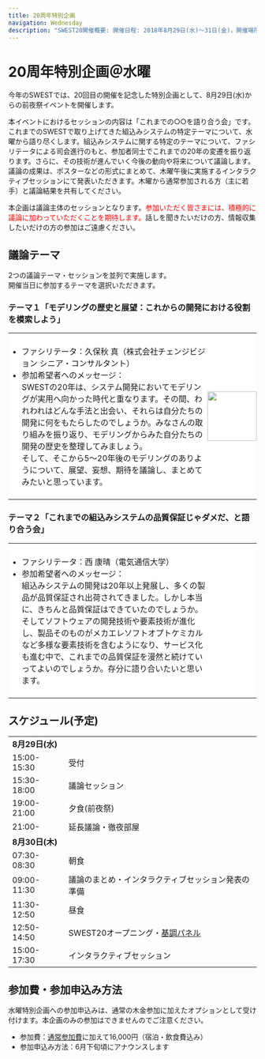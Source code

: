 ```yaml
---
title: 20周年特別企画
navigation: Wednesday
description: "SWEST20開催概要: 開催日程: 2018年8月29日(水)〜31日(金)，開催場所: 下呂温泉 水明館，メインテーマ:　future = SWEST(&you) + dream; 大学の研究者や学生、企業の技術者や管理者、その他、組込みシステムに関わる全ての人達が、徹底的に議論できる場を提供することを主な目的とした合宿型のワークショップです。"
---
```

# 20周年特別企画＠水曜

今年のSWESTでは、20回目の開催を記念した特別企画として、8月29日(水)からの前夜祭イベントを開催します。

本イベントにおけるセッションの内容は「これまでの○○を語り合う会」です。  
これまでのSWESTで取り上げてきた組込みシステムの特定テーマについて、水曜から語り尽くします。組込みシステムに関する特定のテーマについて、ファシリテータによる司会進行のもと、参加者同士でこれまでの20年の変遷を振り返ります。さらに、その技術が進んでいく今後の動向や将来について議論します。
議論の成果は、ポスターなどの形式にまとめて、木曜午後に実施するインタラクティブセッションにて発表いただきます。木曜から通常参加される方（主に若手）と議論結果を共有してください。

本企画は議論主体のセッションとなります。<font color="red">参加いただく皆さまには、積極的に議論に加わっていただくことを期待します。</font>話しを聞きたいだけの方、情報収集したいだけの方の参加はご遠慮ください。

## 議論テーマ

2つの議論テーマ・セッションを並列で実施します。  
開催当日に参加するテーマを選択いただきます。

### テーマ１「モデリングの歴史と展望：これからの開発における役割を模索しよう」

<TABLE width="100%" style="width:100%; background-color:#ffffff; text-align:center; border-style:none;">
<TR style="border-style:none;">
<TD width="80%" style="padding:8px 0 8px; border-style:none; text-align:left;">
<ul>
<li>ファシリテータ：久保秋 真（株式会社チェンジビジョン シニア・コンサルタント）
<li>参加希望者へのメッセージ：<br>
SWESTの20年は、システム開発においてモデリングが実用へ向かった時代と重なります。その間、われわれはどんな手法と出会い、それらは自分たちの開発に何をもたらしたのでしょうか。みなさんの取り組みを振り返り、モデリングからみた自分たちの開発の歴史を整理してみましょう。<br>
そして、そこから5〜20年後のモデリングのありようについて、展望、妄想、期待を議論し、まとめてみたいと思っています。
</ul>
</TD>
<TD width="20%" style="padding:8px 0 8px; border-style:none; text-align:center;">
<img src="../images/SWEST20/kuboaki.jpg" width="100">
</TD>
</TR>
</TABLE>


### テーマ２「これまでの組込みシステムの品質保証じゃダメだ、と語り合う会」

<TABLE width="100%" style="width:100%; background-color:#ffffff; text-align:center; border-style:none;">
<TR style="border-style:none;">
<TD width="80%" style="padding:8px 0 8px; border-style:none; text-align:left;">
<ul>
<li>ファシリテータ：西 康晴（電気通信大学）
<li>参加希望者へのメッセージ：<br>
組込みシステムの開発は20年以上発展し、多くの製品が品質保証され出荷されてきました。しかし本当に、きちんと品質保証はできていたのでしょうか。そしてソフトウェアの開発技術や要素技術が進化し、製品そのものがメカエレソフトオプトケミカルなど多様な要素技術を含むようになり、サービス化も進む中で、これまでの品質保証を漫然と続けていってよいのでしょうか。存分に語り合いたいと思います。
</ul>
</TD>
<TD width="20%" style="padding:8px 0 8px; border-style:none; text-align:center;">
<!--<img src="../images/SWEST20/nishi.jpg" width="100">-->
</TD>
</TR>
</TABLE>


## スケジュール(予定)


|||
|:-----|:------|
| **8月29日(水)** |
| 15:00-15:30 | 受付 |
| 15:30-18:00 | 議論セッション |
| 19:00-21:00 | 夕食(前夜祭) |
| 21:00-      | 延長議論・徹夜部屋 |
| **8月30日(木)** |
| 07:30-08:30 | 朝食 |
| 09:00-11:30 | 議論のまとめ・インタラクティブセッション発表の準備 |
| 11:30-12:50 | 昼食 |
| 12:50-14:50 | SWEST20オープニング・[基調パネル](../SWEST20/program/#panel) |
| 15:00-17:30 | インタラクティブセッション |

## 参加費・参加申込み方法

水曜特別企画への参加申込みは、通常の木金参加に加えたオプションとして受け付けます。本企画のみの参加はできませんのでご注意ください。

* 参加費：[通常参加費](../guide#fee)に加えて16,000円（宿泊・飲食費込み）
* 参加申込み方法：6月下旬頃にアナウンスします



